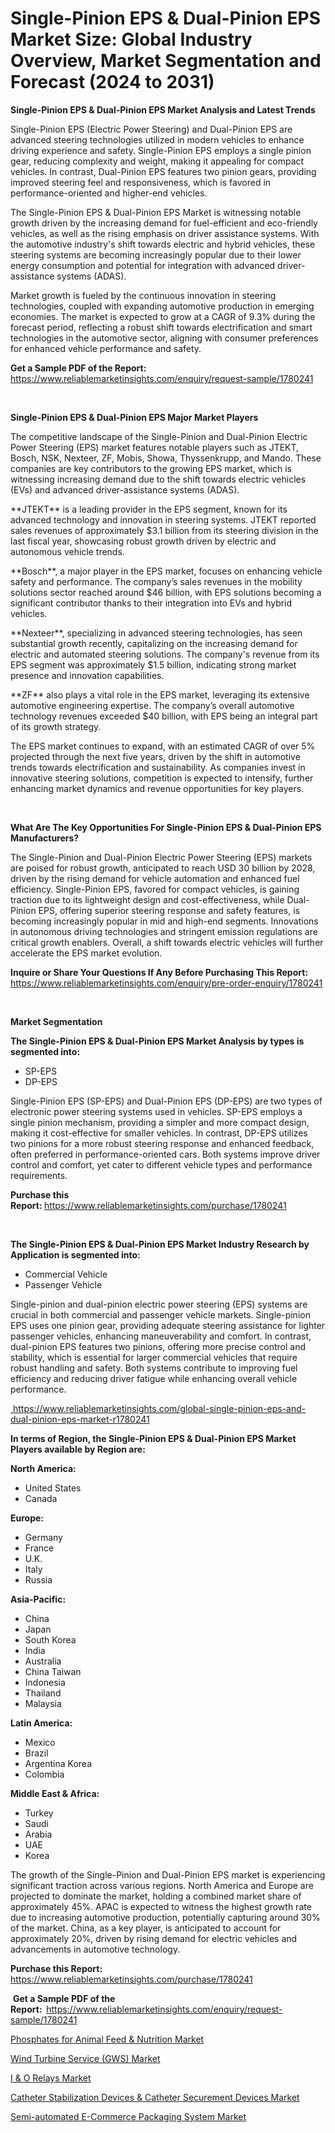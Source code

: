 <p><h1>Single-Pinion EPS & Dual-Pinion EPS Market Size: Global Industry Overview, Market Segmentation and Forecast (2024 to 2031)</h1></p><p><strong>Single-Pinion EPS & Dual-Pinion EPS Market Analysis and Latest Trends</strong></p>
<p><p>Single-Pinion EPS (Electric Power Steering) and Dual-Pinion EPS are advanced steering technologies utilized in modern vehicles to enhance driving experience and safety. Single-Pinion EPS employs a single pinion gear, reducing complexity and weight, making it appealing for compact vehicles. In contrast, Dual-Pinion EPS features two pinion gears, providing improved steering feel and responsiveness, which is favored in performance-oriented and higher-end vehicles.</p><p>The Single-Pinion EPS & Dual-Pinion EPS Market is witnessing notable growth driven by the increasing demand for fuel-efficient and eco-friendly vehicles, as well as the rising emphasis on driver assistance systems. With the automotive industry's shift towards electric and hybrid vehicles, these steering systems are becoming increasingly popular due to their lower energy consumption and potential for integration with advanced driver-assistance systems (ADAS).</p><p>Market growth is fueled by the continuous innovation in steering technologies, coupled with expanding automotive production in emerging economies. The market is expected to grow at a CAGR of 9.3% during the forecast period, reflecting a robust shift towards electrification and smart technologies in the automotive sector, aligning with consumer preferences for enhanced vehicle performance and safety.</p></p>
<p><strong>Get a Sample PDF of the Report:&nbsp;</strong> <a href="https://www.reliablemarketinsights.com/enquiry/request-sample/1780241?utm_campaign=1338&utm_medium=2&utm_source=Github&utm_content=ia&utm_term=13102024&utm_id=single-pinion-eps-dual-pinion-eps">https://www.reliablemarketinsights.com/enquiry/request-sample/1780241</a></p>
<p>&nbsp;</p>
<p><strong>Single-Pinion EPS & Dual-Pinion EPS Major Market Players</strong></p>
<p><p>The competitive landscape of the Single-Pinion and Dual-Pinion Electric Power Steering (EPS) market features notable players such as JTEKT, Bosch, NSK, Nexteer, ZF, Mobis, Showa, Thyssenkrupp, and Mando. These companies are key contributors to the growing EPS market, which is witnessing increasing demand due to the shift towards electric vehicles (EVs) and advanced driver-assistance systems (ADAS).</p><p>**JTEKT** is a leading provider in the EPS segment, known for its advanced technology and innovation in steering systems. JTEKT reported sales revenues of approximately $3.1 billion from its steering division in the last fiscal year, showcasing robust growth driven by electric and autonomous vehicle trends.</p><p>**Bosch**, a major player in the EPS market, focuses on enhancing vehicle safety and performance. The company’s sales revenues in the mobility solutions sector reached around $46 billion, with EPS solutions becoming a significant contributor thanks to their integration into EVs and hybrid vehicles.</p><p>**Nexteer**, specializing in advanced steering technologies, has seen substantial growth recently, capitalizing on the increasing demand for electric and automated steering solutions. The company's revenue from its EPS segment was approximately $1.5 billion, indicating strong market presence and innovation capabilities.</p><p>**ZF** also plays a vital role in the EPS market, leveraging its extensive automotive engineering expertise. The company’s overall automotive technology revenues exceeded $40 billion, with EPS being an integral part of its growth strategy.</p><p>The EPS market continues to expand, with an estimated CAGR of over 5% projected through the next five years, driven by the shift in automotive trends towards electrification and sustainability. As companies invest in innovative steering solutions, competition is expected to intensify, further enhancing market dynamics and revenue opportunities for key players.</p></p>
<p>&nbsp;</p>
<p><strong>What Are The Key Opportunities For Single-Pinion EPS & Dual-Pinion EPS Manufacturers?</strong></p>
<p><p>The Single-Pinion and Dual-Pinion Electric Power Steering (EPS) markets are poised for robust growth, anticipated to reach USD 30 billion by 2028, driven by the rising demand for vehicle automation and enhanced fuel efficiency. Single-Pinion EPS, favored for compact vehicles, is gaining traction due to its lightweight design and cost-effectiveness, while Dual-Pinion EPS, offering superior steering response and safety features, is becoming increasingly popular in mid and high-end segments. Innovations in autonomous driving technologies and stringent emission regulations are critical growth enablers. Overall, a shift towards electric vehicles will further accelerate the EPS market evolution.</p></p>
<p><strong>Inquire or Share Your Questions If Any Before Purchasing This Report:</strong> <a href="https://www.reliablemarketinsights.com/enquiry/pre-order-enquiry/1780241?utm_campaign=1338&utm_medium=2&utm_source=Github&utm_content=ia&utm_term=13102024&utm_id=single-pinion-eps-dual-pinion-eps">https://www.reliablemarketinsights.com/enquiry/pre-order-enquiry/1780241</a></p>
<p>&nbsp;</p>
<p><strong>Market Segmentation</strong></p>
<p><strong>The Single-Pinion EPS & Dual-Pinion EPS Market Analysis by types is segmented into:</strong></p>
<p><ul><li>SP-EPS</li><li>DP-EPS</li></ul></p>
<p><p>Single-Pinion EPS (SP-EPS) and Dual-Pinion EPS (DP-EPS) are two types of electronic power steering systems used in vehicles. SP-EPS employs a single pinion mechanism, providing a simpler and more compact design, making it cost-effective for smaller vehicles. In contrast, DP-EPS utilizes two pinions for a more robust steering response and enhanced feedback, often preferred in performance-oriented cars. Both systems improve driver control and comfort, yet cater to different vehicle types and performance requirements.</p></p>
<p><strong>Purchase this Report:&nbsp;</strong><a href="https://www.reliablemarketinsights.com/purchase/1780241?utm_campaign=1338&utm_medium=2&utm_source=Github&utm_content=ia&utm_term=13102024&utm_id=single-pinion-eps-dual-pinion-eps">https://www.reliablemarketinsights.com/purchase/1780241</a></p>
<p>&nbsp;</p>
<p><strong>The Single-Pinion EPS & Dual-Pinion EPS Market Industry Research by Application is segmented into:</strong></p>
<p><ul><li>Commercial Vehicle</li><li>Passenger Vehicle</li></ul></p>
<p><p>Single-pinion and dual-pinion electric power steering (EPS) systems are crucial in both commercial and passenger vehicle markets. Single-pinion EPS uses one pinion gear, providing adequate steering assistance for lighter passenger vehicles, enhancing maneuverability and comfort. In contrast, dual-pinion EPS features two pinions, offering more precise control and stability, which is essential for larger commercial vehicles that require robust handling and safety. Both systems contribute to improving fuel efficiency and reducing driver fatigue while enhancing overall vehicle performance.</p></p>
<p><a href="https://www.reliablemarketinsights.com/global-single-pinion-eps-and-dual-pinion-eps-market-r1780241?utm_campaign=1338&utm_medium=2&utm_source=Github&utm_content=ia&utm_term=13102024&utm_id=single-pinion-eps-dual-pinion-eps">&nbsp;https://www.reliablemarketinsights.com/global-single-pinion-eps-and-dual-pinion-eps-market-r1780241</a></p>
<p><strong>In terms of Region, the Single-Pinion EPS & Dual-Pinion EPS Market Players available by Region are:</strong></p>
<p>
    <p> <strong> North America: </strong>
        <ul>
            <li>United States</li>
            <li>Canada</li>
        </ul>
        </p> 
    <p> <strong> Europe: </strong>
        <ul>
            <li>Germany</li>
            <li>France</li>
            <li>U.K.</li>
            <li>Italy</li>
            <li>Russia</li>
        </ul>
        </p> 
    <p> <strong> Asia-Pacific: </strong>
        <ul>
            <li>China</li>
            <li>Japan</li>
            <li>South Korea</li>
            <li>India</li>
            <li>Australia</li>
            <li>China Taiwan</li>
            <li>Indonesia</li>
            <li>Thailand</li>
            <li>Malaysia</li>
        </ul>
        </p> 
    <p> <strong> Latin America: </strong>
        <ul>
            <li>Mexico</li>
            <li>Brazil</li>
            <li>Argentina Korea</li>
            <li>Colombia</li>
        </ul>
        </p> 
    <p> <strong> Middle East & Africa: </strong>
        <ul>
            <li>Turkey</li>
            <li>Saudi</li>
            <li>Arabia</li>
            <li>UAE</li>
            <li>Korea</li>
        </ul>
    </p>
    </p>
<p><p>The growth of the Single-Pinion and Dual-Pinion EPS market is experiencing significant traction across various regions. North America and Europe are projected to dominate the market, holding a combined market share of approximately 45%. APAC is expected to witness the highest growth rate due to increasing automotive production, potentially capturing around 30% of the market. China, as a key player, is anticipated to account for approximately 20%, driven by rising demand for electric vehicles and advancements in automotive technology.</p></p>
<p><strong>Purchase this Report: </strong><a href="https://www.reliablemarketinsights.com/purchase/1780241?utm_campaign=1338&utm_medium=2&utm_source=Github&utm_content=ia&utm_term=13102024&utm_id=single-pinion-eps-dual-pinion-eps">https://www.reliablemarketinsights.com/purchase/1780241</a></p>
<p>&nbsp;<strong>Get a Sample PDF of the Report:&nbsp;&nbsp;</strong><a href="https://www.reliablemarketinsights.com/enquiry/request-sample/1780241?utm_campaign=1338&utm_medium=2&utm_source=Github&utm_content=ia&utm_term=13102024&utm_id=single-pinion-eps-dual-pinion-eps">https://www.reliablemarketinsights.com/enquiry/request-sample/1780241</a></p>
<p><strong></strong></p>
<p><p><a href="https://www.linkedin.com/pulse/phosphates-animal-feed-nutrition-market-matrix-applications-dcidc?utm_campaign=1338&utm_medium=2&utm_source=Github&utm_content=ia&utm_term=13102024&utm_id=single-pinion-eps-dual-pinion-eps">Phosphates for Animal Feed & Nutrition Market</a></p><p><a href="https://www.linkedin.com/pulse/mapping-wind-turbine-service-gws-market-trends-challenges-breakthroughs-ihzwc?utm_campaign=1338&utm_medium=2&utm_source=Github&utm_content=ia&utm_term=13102024&utm_id=single-pinion-eps-dual-pinion-eps">Wind Turbine Service (GWS) Market</a></p><p><a href="https://www.linkedin.com/pulse/i-o-relays-market-size-share-trends-analysis-report-end-n0fmf?utm_campaign=1338&utm_medium=2&utm_source=Github&utm_content=ia&utm_term=13102024&utm_id=single-pinion-eps-dual-pinion-eps">I & O Relays Market</a></p><p><a href="https://www.linkedin.com/pulse/strategic-roadmap-success-global-catheter-stabilization-lrihe?utm_campaign=1338&utm_medium=2&utm_source=Github&utm_content=ia&utm_term=13102024&utm_id=single-pinion-eps-dual-pinion-eps">Catheter Stabilization Devices & Catheter Securement Devices Market</a></p><p><a href="https://www.linkedin.com/pulse/semi-automated-e-commerce-packaging-system-market-analysis-u80dc?utm_campaign=1338&utm_medium=2&utm_source=Github&utm_content=ia&utm_term=13102024&utm_id=single-pinion-eps-dual-pinion-eps">Semi-automated E-Commerce Packaging System Market</a></p></p>
